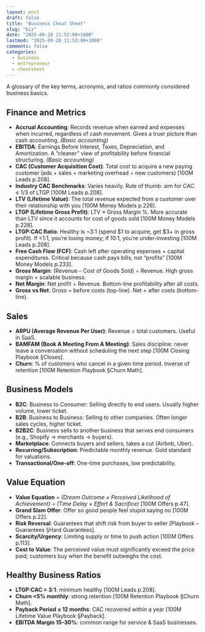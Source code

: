 ```yaml
---
layout: post
draft: false
title: "Business Cheat Sheet"
slug: "biz"
date: "2025-09-28 11:52:00+1000"
lastmod: "2025-09-28 11:52:00+1000"
comments: false
categories:
  - business
  - entrepreneur
  - cheatsheet
---
```


A glossary of the key terms, acronyms, and ratios commonly considered business basics.

## Finance and Metrics

- **Accrual Accounting**: Records revenue when earned and expenses when incurred, regardless of cash movement. Gives a truer picture than cash accounting. _(Basic accounting)_
- **EBITDA**: Earnings Before Interest, Taxes, Depreciation, and Amortization. A “cleaner” view of profitability before financial structuring. _(Basic accounting)_
- **CAC (Customer Acquisition Cost)**: Total cost to acquire a new paying customer (ads + sales + marketing overhead ÷ new customers) [100M Leads p.208].
- **Industry CAC Benchmarks**: Varies heavily. Rule of thumb: aim for CAC ≤ 1/3 of LTGP [100M Leads p.208].
- **LTV (Lifetime Value)**: The total revenue expected from a customer over their relationship with you [100M Money Models p.226].
- **LTGP (Lifetime Gross Profit)**: LTV × Gross Margin %. More accurate than LTV since it accounts for cost of goods sold [100M Money Models p.228].
- **LTGP:CAC Ratio**: Healthy is ~3:1 (spend $1 to acquire, get $3+ in gross profit). If <1:1, you’re losing money; if 10:1, you’re under-investing [100M Leads p.208].
- **Free Cash Flow (FCF)**: Cash left after operating expenses + capital expenditures. Critical because cash pays bills, not “profits” [100M Money Models p.233].
- **Gross Margin**: (Revenue – Cost of Goods Sold) ÷ Revenue. High gross margin = scalable business.
- **Net Margin**: Net profit ÷ Revenue. Bottom-line profitability after all costs.
- **Gross vs Net**: Gross = before costs (top-line). Net = after costs (bottom-line).

## Sales

- **ARPU (Average Revenue Per User)**: Revenue ÷ total customers. Useful in SaaS.
- **BAMFAM (Book A Meeting From A Meeting)**: Sales discipline: never leave a conversation without scheduling the next step [100M Closing Playbook §Closes].
- **Churn**: % of customers who cancel in a given time period. Inverse of retention [100M Retention Playbook §Churn Math].

## Business Models

- **B2C**: Business to Consumer: Selling directly to end users. Usually higher volume, lower ticket.
- **B2B**: Business to Business: Selling to other companies. Often longer sales cycles, higher ticket.
- **B2B2C**: Business sells to another business that serves end consumers (e.g., Shopify → merchants → buyers).
- **Marketplace**: Connects buyers and sellers, takes a cut (Airbnb, Uber).
- **Recurring/Subscription**: Predictable monthly revenue. Gold standard for valuations.
- **Transactional/One-off**: One-time purchases, low predictability.

## Value Equation

- **Value Equation** = _(Dream Outcome × Perceived Likelihood of Achievement) ÷ (Time Delay × Effort & Sacrifice)_ [100M Offers p.47].
- **Grand Slam Offer**: Offer so good people feel stupid saying no [100M Offers p.22].
- **Risk Reversal**: Guarantees that shift risk from buyer to seller [Playbook – Guarantees §Hard Guarantees].
- **Scarcity/Urgency**: Limiting supply or time to push action [100M Offers p.113].
- **Cost to Value**: The perceived value must significantly exceed the price paid; customers buy when the benefit outweighs the cost.

## Healthy Business Ratios

- **LTGP:CAC = 3:1**: minimum healthy [100M Leads p.208].
- **Churn <5% monthly**: strong retention [100M Retention Playbook §Churn Math].
- **Payback Period ≤ 12 months**: CAC recovered within a year [100M Lifetime Value Playbook §Payback].
- **EBITDA Margin 15–30%**: common range for service & SaaS businesses.
